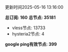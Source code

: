 更新时间2025-05-16 13:16:00

**总订阅: 160**
**总节点: 35181**
- vless节点: 13733
- hysteria2节点: 4

**google ping有效节点: 399**
